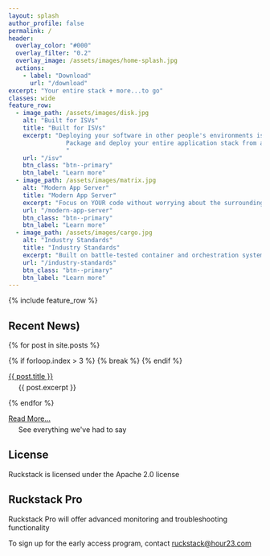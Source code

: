 ```yaml
---
layout: splash
author_profile: false
permalink: /
header:
  overlay_color: "#000"
  overlay_filter: "0.2"
  overlay_image: /assets/images/home-splash.jpg
  actions:
    - label: "Download"
      url: "/download"
excerpt: "Your entire stack + more...to go"
classes: wide
feature_row:
  - image_path: /assets/images/disk.jpg
    alt: "Built for ISVs"
    title: "Built for ISVs"
    excerpt: "Deploying your software in other people's environments is HARD.               
                Package and deploy your entire application stack from a single installable file.
                "
    url: "/isv"
    btn_class: "btn--primary"
    btn_label: "Learn more"
  - image_path: /assets/images/matrix.jpg
    alt: "Modern App Server"
    title: "Modern App Server"
    excerpt: "Focus on YOUR code without worrying about the surrounding infrastructure. Any technology, any services."
    url: "/modern-app-server"
    btn_class: "btn--primary"
    btn_label: "Learn more"
  - image_path: /assets/images/cargo.jpg
    alt: "Industry Standards"
    title: "Industry Standards"
    excerpt: "Built on battle-tested container and orchestration systems. Built-in best practices without the complexity."
    url: "/industry-standards"
    btn_class: "btn--primary"
    btn_label: "Learn more"      
---
```


{% include feature_row %}

## Recent News)

<dl>
{% for post in site.posts %}

  {% if forloop.index > 3 %}
    {% break %}
  {% endif %}

<dt><a href="{{ post.url }}">{{ post.title }}</a></dt>
<dl style="margin-left: 20px; margin-top: 5px">{{ post.excerpt }}</dl>

{% endfor %}

<dt><a href="/blog">Read More...</a></dt>
<dl style="margin-left: 20px; margin-top: 5px">See everything we've had to say</dl>

</dl>


## License

Ruckstack is licensed under the Apache 2.0 license

## Ruckstack Pro

Ruckstack Pro will offer advanced monitoring and troubleshooting functionality

To sign up for the early access program, contact [ruckstack@hour23.com](mailto:ruckstack@hour23.com)
